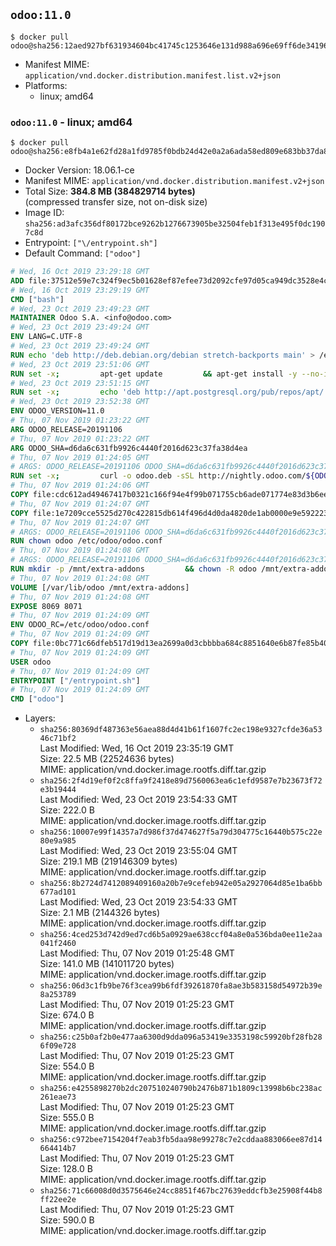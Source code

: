 ## `odoo:11.0`

```console
$ docker pull odoo@sha256:12aed927bf631934604bc41745c1253646e131d988a696e69ff6de341960fca5
```

-	Manifest MIME: `application/vnd.docker.distribution.manifest.list.v2+json`
-	Platforms:
	-	linux; amd64

### `odoo:11.0` - linux; amd64

```console
$ docker pull odoo@sha256:e8fb4a1e62fd28a1fd9785f0bdb24d42e0a2a6ada58ed809e683bb37da8bf30f
```

-	Docker Version: 18.06.1-ce
-	Manifest MIME: `application/vnd.docker.distribution.manifest.v2+json`
-	Total Size: **384.8 MB (384829714 bytes)**  
	(compressed transfer size, not on-disk size)
-	Image ID: `sha256:ad3afc356df80172bce9262b1276673905be32504feb1f313e495f0dc1907c8d`
-	Entrypoint: `["\/entrypoint.sh"]`
-	Default Command: `["odoo"]`

```dockerfile
# Wed, 16 Oct 2019 23:29:18 GMT
ADD file:37512e59e7c324f9ec5b01628ef87efee73d2092cfe97d05ca949dc3528e4c2a in / 
# Wed, 16 Oct 2019 23:29:19 GMT
CMD ["bash"]
# Wed, 23 Oct 2019 23:49:23 GMT
MAINTAINER Odoo S.A. <info@odoo.com>
# Wed, 23 Oct 2019 23:49:24 GMT
ENV LANG=C.UTF-8
# Wed, 23 Oct 2019 23:49:24 GMT
RUN echo 'deb http://deb.debian.org/debian stretch-backports main' > /etc/apt/sources.list.d/backports.list
# Wed, 23 Oct 2019 23:51:06 GMT
RUN set -x;         apt-get update         && apt-get install -y --no-install-recommends             ca-certificates             curl             dirmngr             fonts-noto-cjk             gnupg             libssl1.0-dev             node-less             python3-num2words             python3-pip             python3-phonenumbers             python3-pyldap             python3-qrcode             python3-renderpm             python3-setuptools             python3-vobject             python3-watchdog             python3-xlwt             xz-utils         && curl -o wkhtmltox.deb -sSL https://github.com/wkhtmltopdf/wkhtmltopdf/releases/download/0.12.5/wkhtmltox_0.12.5-1.stretch_amd64.deb         && echo '7e35a63f9db14f93ec7feeb0fce76b30c08f2057 wkhtmltox.deb' | sha1sum -c -         && apt-get install -y --no-install-recommends ./wkhtmltox.deb         && rm -rf /var/lib/apt/lists/* wkhtmltox.deb
# Wed, 23 Oct 2019 23:51:15 GMT
RUN set -x;         echo 'deb http://apt.postgresql.org/pub/repos/apt/ stretch-pgdg main' > etc/apt/sources.list.d/pgdg.list         && export GNUPGHOME="$(mktemp -d)"         && repokey='B97B0AFCAA1A47F044F244A07FCC7D46ACCC4CF8'         && gpg --batch --keyserver keyserver.ubuntu.com --recv-keys "${repokey}"         && gpg --batch --armor --export "${repokey}" > /etc/apt/trusted.gpg.d/pgdg.gpg.asc         && gpgconf --kill all         && rm -rf "$GNUPGHOME"         && apt-get update          && apt-get install -y postgresql-client         && rm -rf /var/lib/apt/lists/*
# Wed, 23 Oct 2019 23:52:38 GMT
ENV ODOO_VERSION=11.0
# Thu, 07 Nov 2019 01:23:22 GMT
ARG ODOO_RELEASE=20191106
# Thu, 07 Nov 2019 01:23:22 GMT
ARG ODOO_SHA=d6da6c631fb9926c4440f2016d623c37fa38d4ea
# Thu, 07 Nov 2019 01:24:05 GMT
# ARGS: ODOO_RELEASE=20191106 ODOO_SHA=d6da6c631fb9926c4440f2016d623c37fa38d4ea
RUN set -x;         curl -o odoo.deb -sSL http://nightly.odoo.com/${ODOO_VERSION}/nightly/deb/odoo_${ODOO_VERSION}.${ODOO_RELEASE}_all.deb         && echo "${ODOO_SHA} odoo.deb" | sha1sum -c -         && dpkg --force-depends -i odoo.deb         && apt-get update         && apt-get -y install -f --no-install-recommends         && rm -rf /var/lib/apt/lists/* odoo.deb
# Thu, 07 Nov 2019 01:24:06 GMT
COPY file:cdc612ad49467417b0321c166f94e4f99b071755cb6ade071774e83d3b6ee4cb in / 
# Thu, 07 Nov 2019 01:24:07 GMT
COPY file:1e7209cce5525d270c422815db614f496d4d0da4820de1ab0000e9e592223235 in /etc/odoo/ 
# Thu, 07 Nov 2019 01:24:07 GMT
# ARGS: ODOO_RELEASE=20191106 ODOO_SHA=d6da6c631fb9926c4440f2016d623c37fa38d4ea
RUN chown odoo /etc/odoo/odoo.conf
# Thu, 07 Nov 2019 01:24:08 GMT
# ARGS: ODOO_RELEASE=20191106 ODOO_SHA=d6da6c631fb9926c4440f2016d623c37fa38d4ea
RUN mkdir -p /mnt/extra-addons         && chown -R odoo /mnt/extra-addons
# Thu, 07 Nov 2019 01:24:08 GMT
VOLUME [/var/lib/odoo /mnt/extra-addons]
# Thu, 07 Nov 2019 01:24:08 GMT
EXPOSE 8069 8071
# Thu, 07 Nov 2019 01:24:09 GMT
ENV ODOO_RC=/etc/odoo/odoo.conf
# Thu, 07 Nov 2019 01:24:09 GMT
COPY file:0bc771c66dfeb517d19d13ea2699a0d3cbbbba684c8851640e6b87fe85b40619 in /usr/local/bin/wait-for-psql.py 
# Thu, 07 Nov 2019 01:24:09 GMT
USER odoo
# Thu, 07 Nov 2019 01:24:09 GMT
ENTRYPOINT ["/entrypoint.sh"]
# Thu, 07 Nov 2019 01:24:09 GMT
CMD ["odoo"]
```

-	Layers:
	-	`sha256:80369df487363e56aea88d4d41b61f1607fc2ec198e9327cfde36a5346c71bf2`  
		Last Modified: Wed, 16 Oct 2019 23:35:19 GMT  
		Size: 22.5 MB (22524636 bytes)  
		MIME: application/vnd.docker.image.rootfs.diff.tar.gzip
	-	`sha256:2f4d19ef0f2c8ffa9f2418e89d7560063ea6c1efd9587e7b23673f72e3b19444`  
		Last Modified: Wed, 23 Oct 2019 23:54:33 GMT  
		Size: 222.0 B  
		MIME: application/vnd.docker.image.rootfs.diff.tar.gzip
	-	`sha256:10007e99f14357a7d986f37d474627f5a79d304775c16440b575c22e80e9a985`  
		Last Modified: Wed, 23 Oct 2019 23:55:04 GMT  
		Size: 219.1 MB (219146309 bytes)  
		MIME: application/vnd.docker.image.rootfs.diff.tar.gzip
	-	`sha256:8b2724d7412089409160a20b7e9cefeb942e05a2927064d85e1ba6bb677ad101`  
		Last Modified: Wed, 23 Oct 2019 23:54:33 GMT  
		Size: 2.1 MB (2144326 bytes)  
		MIME: application/vnd.docker.image.rootfs.diff.tar.gzip
	-	`sha256:4ced253d742d9ed7cd6b5a0929ae638ccf04a8e0a536bda0ee11e2aa041f2460`  
		Last Modified: Thu, 07 Nov 2019 01:25:48 GMT  
		Size: 141.0 MB (141011720 bytes)  
		MIME: application/vnd.docker.image.rootfs.diff.tar.gzip
	-	`sha256:06d3c1fb9be76f3cea99b6fdf39261870fa8ae3b583158d54972b39e8a253789`  
		Last Modified: Thu, 07 Nov 2019 01:25:23 GMT  
		Size: 674.0 B  
		MIME: application/vnd.docker.image.rootfs.diff.tar.gzip
	-	`sha256:c25b0af2b0e477aa6300d9dda096a53419e3353198c59920bf28fb286f09e728`  
		Last Modified: Thu, 07 Nov 2019 01:25:23 GMT  
		Size: 554.0 B  
		MIME: application/vnd.docker.image.rootfs.diff.tar.gzip
	-	`sha256:e4255898270b2dc207510240790b2476b871b1809c13998b6bc238ac261eae73`  
		Last Modified: Thu, 07 Nov 2019 01:25:23 GMT  
		Size: 555.0 B  
		MIME: application/vnd.docker.image.rootfs.diff.tar.gzip
	-	`sha256:c972bee7154204f7eab3fb5daa98e99278c7e2cddaa883066ee87d14664414b7`  
		Last Modified: Thu, 07 Nov 2019 01:25:23 GMT  
		Size: 128.0 B  
		MIME: application/vnd.docker.image.rootfs.diff.tar.gzip
	-	`sha256:71c66008d0d3575646e24cc8851f467bc27639eddcfb3e25908f44b8ff22ee2e`  
		Last Modified: Thu, 07 Nov 2019 01:25:23 GMT  
		Size: 590.0 B  
		MIME: application/vnd.docker.image.rootfs.diff.tar.gzip
